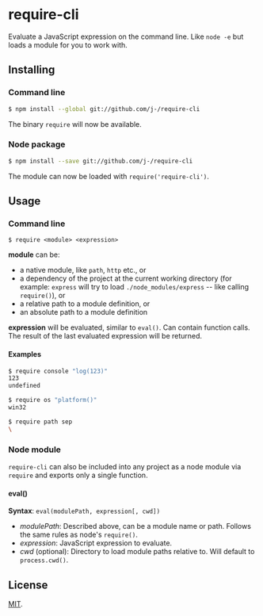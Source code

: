 require-cli
===========

Evaluate a JavaScript expression on the command line. Like `node -e` but loads a module for you to work with.

## Installing

### Command line

```bash
$ npm install --global git://github.com/j-/require-cli
```

The binary `require` will now be available.

### Node package

```bash
$ npm install --save git://github.com/j-/require-cli
```

The module can now be loaded with `require('require-cli')`.

## Usage

### Command line

    $ require <module> <expression>

**module** can be:
* a native module, like `path`, `http` etc., or
* a dependency of the project at the current working directory (for example: `express` will try to load `./node_modules/express` -- like calling `require()`), or
* a relative path to a module definition, or
* an absolute path to a module definition

**expression** will be evaluated, similar to `eval()`. Can contain function calls. The result of the last evaluated expression will be returned.

#### Examples

```bash
$ require console "log(123)"
123
undefined

$ require os "platform()"
win32

$ require path sep
\
```

### Node module

`require-cli` can also be included into any project as a node module via `require` and exports only a single function.

#### eval()

**Syntax**: `eval(modulePath, expression[, cwd])`
* _modulePath_: Described above, can be a module name or path. Follows the same rules as node's `require()`.
* _expression_: JavaScript expression to evaluate.
* _cwd_ (optional): Directory to load module paths relative to. Will default to `process.cwd()`.

## License

[MIT](LICENSE).
